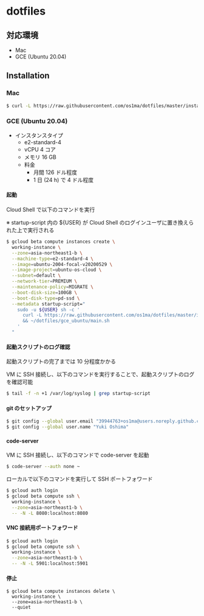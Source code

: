 # dotfiles

## 対応環境

* Mac
* GCE (Ubuntu 20.04)

## Installation

### Mac

```bash
$ curl -L https://raw.githubusercontent.com/os1ma/dotfiles/master/install.sh | bash
```

### GCE (Ubuntu 20.04)

* インスタンスタイプ
  * e2-standard-4
  * vCPU 4 コア
  * メモリ 16 GB
  * 料金
    * 月間 126 ドル程度
    * 1 日 (24 h) で 4 ドル程度

#### 起動

Cloud Shell で以下のコマンドを実行

※ startup-script 内の ${USER} が Cloud Shell のログインユーザに置き換えられた上で実行される

```bash
$ gcloud beta compute instances create \
  working-instance \
  --zone=asia-northeast1-b \
  --machine-type=e2-standard-4 \
  --image=ubuntu-2004-focal-v20200529 \
  --image-project=ubuntu-os-cloud \
  --subnet=default \
  --network-tier=PREMIUM \
  --maintenance-policy=MIGRATE \
  --boot-disk-size=100GB \
  --boot-disk-type=pd-ssd \
  --metadata startup-script="
    sudo -u ${USER} sh -c '
      curl -L https://raw.githubusercontent.com/os1ma/dotfiles/master/install.sh | bash \
      && ~/dotfiles/gce_ubuntu/main.sh
    '
  "
```

#### 起動スクリプトのログ確認

起動スクリプトの完了までは 10 分程度かかる

VM に SSH 接続し、以下のコマンドを実行することで、起動スクリプトのログを確認可能

```bash
$ tail -f -n +1 /var/log/syslog | grep startup-script
```

#### git のセットアップ

```bash
$ git config --global user.email "39944763+os1ma@users.noreply.github.com"
$ git config --global user.name "Yuki Oshima"
```

#### code-server

VM に SSH 接続し、以下のコマンドで code-server を起動

```bash
$ code-server --auth none ~
```

ローカルで以下のコマンドを実行して SSH ポートフォワード

```bash
$ gcloud auth login
$ gcloud beta compute ssh \
  working-instance \
  --zone=asia-northeast1-b \
  -- -N -L 8080:localhost:8080
```

#### VNC 接続用ポートフォワード

```bash
$ gcloud auth login
$ gcloud beta compute ssh \
  working-instance \
  --zone=asia-northeast1-b \
  -- -N -L 5901:localhost:5901
```

#### 停止

```
$ gcloud beta compute instances delete \
  working-instance \
  --zone=asia-northeast1-b \
  --quiet
```
